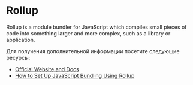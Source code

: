 # Rollup

Rollup is a module bundler for JavaScript which compiles small pieces of code into something larger and more complex, such as a library or application.

Для получения дополнительной информации посетите следующие ресурсы:

- [Official Website and Docs](https://rollupjs.org/)
- [How to Set Up JavaScript Bundling Using Rollup](https://www.youtube.com/watch?v=ICYLOZuFMz8)
